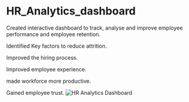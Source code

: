 # HR_Analytics_dashboard
Created interactive dashboard to track, analyse and improve employee performance and employee retention.

Identified Key factors to reduce attrition.

Improved the hiring process.

Improved employee experience.

made workforce more productive.

Gained employee trust.
![HR Analytics Dashboard](https://github.com/pratikshaprandive/HR_Analytics_dashboard/assets/143409057/e51dec7d-e399-47db-84f7-2b4f56f5bce9)
